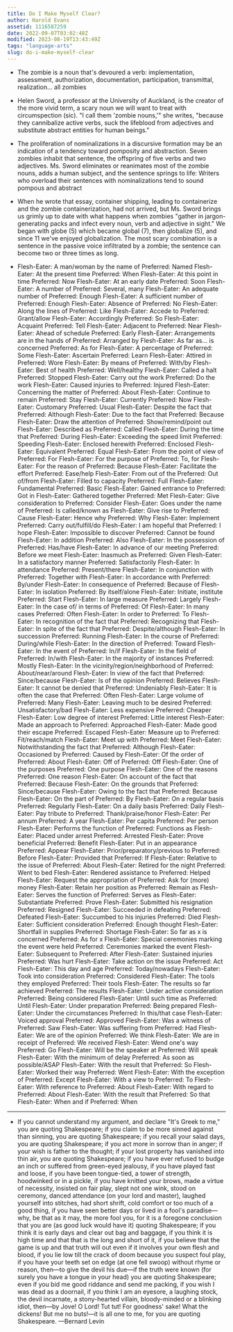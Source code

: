 ```yaml
---
title: Do I Make Myself Clear?
author: Harold Evans
assetid: 1116587259
date: 2022-09-07T03:02:48Z
modified: 2023-08-19T13:43:49Z
tags: "language-arts"
slug: do-i-make-myself-clear
---
```


*  The zombie is a noun that's devoured a verb: implementation, assessment, authorization, documentation, participation, transmittal, realization… all zombies

*  Helen Sword, a professor at the University of Auckland, is the creator of the more vivid term, a scary noun we will want to treat with circumspection (sic). "I call them 'zombie nouns,'" she writes, "because they cannibalize active verbs, suck the lifeblood from adjectives and substitute abstract entities for human beings."

*  The proliferation of nominalizations in a discursive formation may be an indication of a tendency toward pomposity and abstraction. Seven zombies inhabit that sentence, the offspring of five verbs and two adjectives. Ms. Sword eliminates or reanimates most of the zombie nouns, adds a human subject, and the sentence springs to life: Writers who overload their sentences with nominalizations tend to sound pompous and abstract

*  When he wrote that essay, container shipping, leading to containerize and the zombie containerization, had not arrived, but Ms. Sword brings us grimly up to date with what happens when zombies "gather in jargon-generating packs and infect every noun, verb and adjective in sight." We began with globe (5) which became global (7), then globalize (5), and since 11 we've enjoyed globalization. The most scary combination is a sentence in the passive voice infiltrated by a zombie; the sentence can become two or three times as long.

*  Flesh-Eater: A man/woman by the name of
   Preferred: Named
   Flesh-Eater: At the present time
   Preferred: When
   Flesh-Eater: At this point in time
   Preferred: Now
   Flesh-Eater: At an early date
   Preferred: Soon
   Flesh-Eater: A number of
   Preferred: Several, many
   Flesh-Eater: An adequate number of
   Preferred: Enough
   Flesh-Eater: A sufficient number of
   Preferred: Enough
   Flesh-Eater: Absence of
   Preferred: No
   Flesh-Eater: Along the lines of
   Preferred: Like
   Flesh-Eater: Accede to
   Preferred: Grant/allow
   Flesh-Eater: Accordingly
   Preferred: So
   Flesh-Eater: Acquaint
   Preferred: Tell
   Flesh-Eater: Adjacent to
   Preferred: Near
   Flesh-Eater: Ahead of schedule
   Preferred: Early
   Flesh-Eater: Arrangements are in the hands of
   Preferred: Arranged by
   Flesh-Eater: As far as… is concerned
   Preferred: As for
   Flesh-Eater: A percentage of
   Preferred: Some
   Flesh-Eater: Ascertain
   Preferred: Learn
   Flesh-Eater: Attired in
   Preferred: Wore
   Flesh-Eater: By means of
   Preferred: With/by
   Flesh-Eater: Best of health
   Preferred: Well/healthy
   Flesh-Eater: Called a halt
   Preferred: Stopped
   Flesh-Eater: Carry out the work
   Preferred: Do the work
   Flesh-Eater: Caused injuries to
   Preferred: Injured
   Flesh-Eater: Concerning the matter of
   Preferred: About
   Flesh-Eater: Continue to remain
   Preferred: Stay
   Flesh-Eater: Currently
   Preferred: Now
   Flesh-Eater: Customary
   Preferred: Usual
   Flesh-Eater: Despite the fact that
   Preferred: Although
   Flesh-Eater: Due to the fact that
   Preferred: Because
   Flesh-Eater: Draw the attention of
   Preferred: Show/remind/point out
   Flesh-Eater: Described as
   Preferred: Called
   Flesh-Eater: During the time that
   Preferred: During
   Flesh-Eater: Exceeding the speed limit
   Preferred: Speeding
   Flesh-Eater: Enclosed herewith
   Preferred: Enclosed
   Flesh-Eater: Equivalent
   Preferred: Equal
   Flesh-Eater: From the point of view of
   Preferred: For
   Flesh-Eater: For the purpose of
   Preferred: To, for
   Flesh-Eater: For the reason of
   Preferred: Because
   Flesh-Eater: Facilitate the effort
   Preferred: Ease/help
   Flesh-Eater: From out of the
   Preferred: Out of/from
   Flesh-Eater: Filled to capacity
   Preferred: Full
   Flesh-Eater: Fundamental
   Preferred: Basic
   Flesh-Eater: Gained entrance to
   Preferred: Got in
   Flesh-Eater: Gathered together
   Preferred: Met
   Flesh-Eater: Give consideration to
   Preferred: Consider
   Flesh-Eater: Goes under the name of
   Preferred: Is called/known as
   Flesh-Eater: Give rise to
   Preferred: Cause
   Flesh-Eater: Hence why
   Preferred: Why
   Flesh-Eater: Implement
   Preferred: Carry out/fulfill/do
   Flesh-Eater: I am hopeful that
   Preferred: I hope
   Flesh-Eater: Impossible to discover
   Preferred: Cannot be found
   Flesh-Eater: In addition
   Preferred: Also
   Flesh-Eater: In the possession of
   Preferred: Has/have
   Flesh-Eater: In advance of our meeting
   Preferred: Before we meet
   Flesh-Eater: Inasmuch as
   Preferred: Given
   Flesh-Eater: In a satisfactory manner
   Preferred: Satisfactorily
   Flesh-Eater: In attendance
   Preferred: Present/there
   Flesh-Eater: In conjunction with
   Preferred: Together with
   Flesh-Eater: In accordance with
   Preferred: By/under
   Flesh-Eater: In consequence of
   Preferred: Because of
   Flesh-Eater: In isolation
   Preferred: By itself/alone
   Flesh-Eater: Initiate, institute
   Preferred: Start
   Flesh-Eater: In large measure
   Preferred: Largely
   Flesh-Eater: In the case of/ in terms of
   Preferred: Of
   Flesh-Eater: In many cases
   Preferred: Often
   Flesh-Eater: In order to
   Preferred: To
   Flesh-Eater: In recognition of the fact that
   Preferred: Recognizing that
   Flesh-Eater: In spite of the fact that
   Preferred: Despite/although
   Flesh-Eater: In succession
   Preferred: Running
   Flesh-Eater: In the course of
   Preferred: During/while
   Flesh-Eater: In the direction of
   Preferred: Toward
   Flesh-Eater: In the event of
   Preferred: In/if
   Flesh-Eater: In the field of
   Preferred: In/with
   Flesh-Eater: In the majority of instances
   Preferred: Mostly
   Flesh-Eater: In the vicinity/region/neighborhood of
   Preferred: About/near/around
   Flesh-Eater: In view of the fact that
   Preferred: Since/because
   Flesh-Eater: Is of the opinion
   Preferred: Believes
   Flesh-Eater: It cannot be denied that
   Preferred: Undeniably
   Flesh-Eater: It is often the case that
   Preferred: Often
   Flesh-Eater: Large volume of
   Preferred: Many
   Flesh-Eater: Leaving much to be desired
   Preferred: Unsatisfactory/bad
   Flesh-Eater: Less expensive
   Preferred: Cheaper
   Flesh-Eater: Low degree of interest
   Preferred: Little interest
   Flesh-Eater: Made an approach to
   Preferred: Approached
   Flesh-Eater: Made good their escape
   Preferred: Escaped
   Flesh-Eater: Measure up to
   Preferred: Fit/reach/match
   Flesh-Eater: Meet up with
   Preferred: Meet
   Flesh-Eater: Notwithstanding the fact that
   Preferred: Although
   Flesh-Eater: Occasioned by
   Preferred: Caused by
   Flesh-Eater: Of the order of
   Preferred: About
   Flesh-Eater: Off of
   Preferred: Off
   Flesh-Eater: One of the purposes
   Preferred: One purpose
   Flesh-Eater: One of the reasons
   Preferred: One reason
   Flesh-Eater: On account of the fact that
   Preferred: Because
   Flesh-Eater: On the grounds that
   Preferred: Since/because
   Flesh-Eater: Owing to the fact that
   Preferred: Because
   Flesh-Eater: On the part of
   Preferred: By
   Flesh-Eater: On a regular basis
   Preferred: Regularly
   Flesh-Eater: On a daily basis
   Preferred: Daily
   Flesh-Eater: Pay tribute to
   Preferred: Thank/praise/honor
   Flesh-Eater: Per annum
   Preferred: A year
   Flesh-Eater: Per capita
   Preferred: Per person
   Flesh-Eater: Performs the function of
   Preferred: Functions as
   Flesh-Eater: Placed under arrest
   Preferred: Arrested
   Flesh-Eater: Prove beneficial
   Preferred: Benefit
   Flesh-Eater: Put in an appearance
   Preferred: Appear
   Flesh-Eater: Prior/preparatory/previous to
   Preferred: Before
   Flesh-Eater: Provided that
   Preferred: If
   Flesh-Eater: Relative to the issue of
   Preferred: About
   Flesh-Eater: Retired for the night
   Preferred: Went to bed
   Flesh-Eater: Rendered assistance to
   Preferred: Helped
   Flesh-Eater: Request the appropriation of
   Preferred: Ask for (more) money
   Flesh-Eater: Retain her position as
   Preferred: Remain as
   Flesh-Eater: Serves the function of
   Preferred: Serves as
   Flesh-Eater: Substantiate
   Preferred: Prove
   Flesh-Eater: Submitted his resignation
   Preferred: Resigned
   Flesh-Eater: Succeeded in defeating
   Preferred: Defeated
   Flesh-Eater: Succumbed to his injuries
   Preferred: Died
   Flesh-Eater: Sufficient consideration
   Preferred: Enough thought
   Flesh-Eater: Shortfall in supplies
   Preferred: Shortage
   Flesh-Eater: So far as x is concerned
   Preferred: As for x
   Flesh-Eater: Special ceremonies marking the event were held
   Preferred: Ceremonies marked the event
   Flesh-Eater: Subsequent to
   Preferred: After
   Flesh-Eater: Sustained injuries
   Preferred: Was hurt
   Flesh-Eater: Take action on the issue
   Preferred: Act
   Flesh-Eater: This day and age
   Preferred: Today/nowadays
   Flesh-Eater: Took into consideration
   Preferred: Considered
   Flesh-Eater: The tools they employed
   Preferred: Their tools
   Flesh-Eater: The results so far achieved
   Preferred: The results
   Flesh-Eater: Under active consideration
   Preferred: Being considered
   Flesh-Eater: Until such time as
   Preferred: Until
   Flesh-Eater: Under preparation
   Preferred: Being prepared
   Flesh-Eater: Under the circumstances
   Preferred: In this/that case
   Flesh-Eater: Voiced approval
   Preferred: Approved
   Flesh-Eater: Was a witness of
   Preferred: Saw
   Flesh-Eater: Was suffering from
   Preferred: Had
   Flesh-Eater: We are of the opinion
   Preferred: We think
   Flesh-Eater: We are in receipt of
   Preferred: We received
   Flesh-Eater: Wend one's way
   Preferred: Go
   Flesh-Eater: Will be the speaker at
   Preferred: Will speak
   Flesh-Eater: With the minimum of delay
   Preferred: As soon as possible/ASAP
   Flesh-Eater: With the result that
   Preferred: So
   Flesh-Eater: Worked their way
   Preferred: Went
   Flesh-Eater: With the exception of
   Preferred: Except
   Flesh-Eater: With a view to
   Preferred: To
   Flesh-Eater: With reference to
   Preferred: About
   Flesh-Eater: With regard to
   Preferred: About
   Flesh-Eater: With the result that
   Preferred: So that
   Flesh-Eater: When and if
   Preferred: When

---

*  If you cannot understand my argument, and declare "It's Greek to me," you are quoting Shakespeare; if you claim to be more sinned against than sinning, you are quoting Shakespeare; if you recall your salad days, you are quoting Shakespeare; if you act more in sorrow than in anger; if your wish is father to the thought; if your lost property has vanished into thin air, you are quoting Shakespeare; if you have ever refused to budge an inch or suffered from green-eyed jealousy, if you have played fast and loose, if you have been tongue-tied, a tower of strength, hoodwinked or in a pickle, if you have knitted your brows, made a virtue of necessity, insisted on fair play, slept not one wink, stood on ceremony, danced attendance (on your lord and master), laughed yourself into stitches, had short shrift, cold comfort or too much of a good thing, if you have seen better days or lived in a fool's paradise—why, be that as it may, the more fool you, for it is a foregone conclusion that you are (as good luck would have it) quoting Shakespeare; if you think it is early days and clear out bag and baggage, if you think it is high time and that that is the long and short of it, if you believe that the game is up and that truth will out even if it involves your own flesh and blood, if you lie low till the crack of doom because you suspect foul play, if you have your teeth set on edge (at one fell swoop) without rhyme or reason, then—to give the devil his due—if the truth were known (for surely you have a tongue in your head) you are quoting Shakespeare; even if you bid me good riddance and send me packing, if you wish I was dead as a doornail, if you think I am an eyesore, a laughing stock, the devil incarnate, a stony-hearted villain, bloody-minded or a blinking idiot, then—by Jove! O Lord! Tut tut! For goodness' sake! What the dickens! But me no buts!—it is all one to me, for you are quoting Shakespeare.
   —Bernard Levin

